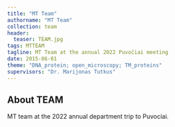 ```yaml
---
title: "MT Team"
authorname: "MT Team"
collection: team
header:
  teaser: TEAM.jpg
tags: MTTEAM
tagline: MT Team at the annual 2022 Puvočiai meeting
date: 2015-06-01
theme: "DNA_protein; open_microscopy; TM_proteins"
supervisors: "Dr. Marijonas Tutkus"
---
```


<h2>About TEAM</h2>
MT team at the 2022 annual department trip to Puvociai.

<!---{% include author-research-themes.html %}--->
<!---{% include team-member-collaborators.html %}--->
<!---{% include publication-list.html %}--->

